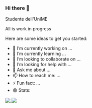 ### Hi there 👋
Studente dell'UniME

<!--
**AndreaDiPietro92/AndreaDiPietro92** is a ✨ _special_ ✨ repository because its `README.md` (this file) appears on your GitHub profile.
-->
All is work in progress

Here are some ideas to get you started:

- 🔭 I’m currently working on ...
- 🌱 I’m currently learning ...
- 👯 I’m looking to collaborate on ...
- 🤔 I’m looking for help with ...
- 💬 Ask me about ...
- 📫 How to reach me: ...
- ⚡ Fun fact: ...
- 😄 Stats:

<a href="https://github.com/AndreaDiPietro92">
  <img align="center" src="https://github-readme-stats.vercel.app/api?username=AndreaDiPietro92&count_private=true&show_icons=true&theme=nord" />
</a>
<a href="https://github.com/AndreaDiPietro92">
  <img align="center" src="https://github-readme-stats.vercel.app/api/top-langs/?username=AndreaDiPietro92&layout=compact&theme=nord&langs_count=8" />
</a>
